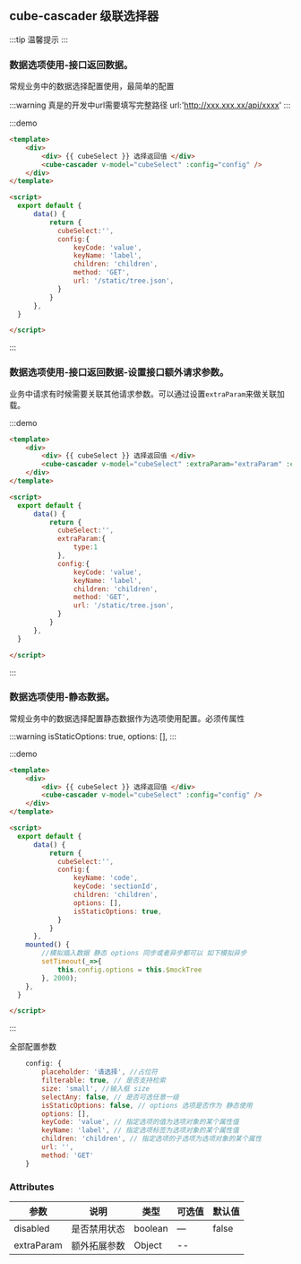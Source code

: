 ## cube-cascader 级联选择器

:::tip
 温馨提示
:::

### 数据选项使用-接口返回数据。

常规业务中的数据选择配置使用，最简单的配置

:::warning
 真是的开发中url需要填写完整路径 url:'http://xxx.xxx.xx/api/xxxx'
:::

:::demo
```html
<template>
    <div>
        <div> {{ cubeSelect }} 选择返回值 </div>
        <cube-cascader v-model="cubeSelect" :config="config" /> 
    </div>
</template>

<script>
  export default {
      data() {
          return {
            cubeSelect:'',
            config:{
                keyCode: 'value',
                keyName: 'label', 
                children: 'children', 
                method: 'GET',
                url: '/static/tree.json',
            }
          }
      },
  }

</script>  

```
:::


### 数据选项使用-接口返回数据-设置接口额外请求参数。

业务中请求有时候需要关联其他请求参数。可以通过设置`extraParam`来做关联加载。
 
:::demo
```html
<template>
    <div>
        <div> {{ cubeSelect }} 选择返回值 </div>
        <cube-cascader v-model="cubeSelect" :extraParam="extraParam" :config="config" /> 
    </div>
</template>

<script>
  export default {
      data() {
          return {
            cubeSelect:'',
            extraParam:{
                type:1
            },
            config:{
                keyCode: 'value',
                keyName: 'label', 
                children: 'children', 
                method: 'GET',
                url: '/static/tree.json',
            }
          }
      },
  }

</script>  

```
:::


### 数据选项使用-静态数据。

常规业务中的数据选择配置静态数据作为选项使用配置。必须传属性

:::warning
isStaticOptions: true,
options: [],
:::

:::demo
```html
<template>
    <div>
        <div> {{ cubeSelect }} 选择返回值 </div>
        <cube-cascader v-model="cubeSelect" :config="config" /> 
    </div>
</template>

<script>
  export default {
      data() {
          return {
            cubeSelect:'',
            config:{
                keyName: 'code',
                keyCode: 'sectionId',
                children: 'children', 
                options: [],
                isStaticOptions: true,
            }
          }
      },
    mounted() {
        //模拟插入数据 静态 options 同步或者异步都可以 如下模拟异步
        setTimeout(_=>{
            this.config.options = this.$mockTree
        }, 2000);
    },
  }

</script>  

```
:::

 
 全部配置参数

``` js
    config: {
        placeholder: '请选择', //占位符
        filterable: true, // 是否支持检索
        size: 'small', //输入框 size
        selectAny: false, // 是否可选任意一级
        isStaticOptions: false, // options 选项是否作为 静态使用
        options: [],
        keyCode: 'value', // 指定选项的值为选项对象的某个属性值
        keyName: 'label', // 指定选项标签为选项对象的某个属性值
        children: 'children', // 指定选项的子选项为选项对象的某个属性
        url: '',
        method: 'GET'
    }
```

### Attributes
| 参数      | 说明    | 类型      | 可选值       | 默认值   |
|---------- |-------- |---------- |-------------  |-------- |
| disabled  | 是否禁用状态    | boolean   | —   | false   |
| extraParam | 额外拓展参数  |  Object |  --  |

